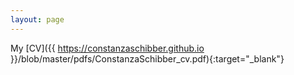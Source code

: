 ```yaml
---
layout: page
---
```


My [CV]({{ https://constanzaschibber.github.io }}/blob/master/pdfs/ConstanzaSchibber_cv.pdf){:target="_blank"}
